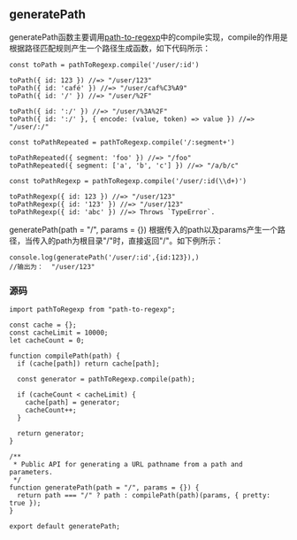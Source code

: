 ## generatePath ##

generatePath函数主要调用[path-to-regexp](https://github.com/pillarjs/path-to-regexp/blob/master/Readme.md)中的compile实现，compile的作用是根据路径匹配规则产生一个路径生成函数，如下代码所示：

	const toPath = pathToRegexp.compile('/user/:id')
	
	toPath({ id: 123 }) //=> "/user/123"
	toPath({ id: 'café' }) //=> "/user/caf%C3%A9"
	toPath({ id: '/' }) //=> "/user/%2F"
	
	toPath({ id: ':/' }) //=> "/user/%3A%2F"
	toPath({ id: ':/' }, { encode: (value, token) => value }) //=> "/user/:/"
	
	const toPathRepeated = pathToRegexp.compile('/:segment+')
	
	toPathRepeated({ segment: 'foo' }) //=> "/foo"
	toPathRepeated({ segment: ['a', 'b', 'c'] }) //=> "/a/b/c"
	
	const toPathRegexp = pathToRegexp.compile('/user/:id(\\d+)')
	
	toPathRegexp({ id: 123 }) //=> "/user/123"
	toPathRegexp({ id: '123' }) //=> "/user/123"
	toPathRegexp({ id: 'abc' }) //=> Throws `TypeError`.

generatePath(path = "/", params = {}) 根据传入的path以及params产生一个路径，当传入的path为根目录"/"时，直接返回"/"。如下例所示：

	console.log(generatePath('/user/:id',{id:123}),)	
	//输出为：  "/user/123"


### 源码 ###

	import pathToRegexp from "path-to-regexp";
	
	const cache = {};
	const cacheLimit = 10000;
	let cacheCount = 0;
	
	function compilePath(path) {
	  if (cache[path]) return cache[path];
	
	  const generator = pathToRegexp.compile(path);
	
	  if (cacheCount < cacheLimit) {
	    cache[path] = generator;
	    cacheCount++;
	  }
	
	  return generator;
	}
	
	/**
	 * Public API for generating a URL pathname from a path and parameters.
	 */
	function generatePath(path = "/", params = {}) {
	  return path === "/" ? path : compilePath(path)(params, { pretty: true });
	}
	
	export default generatePath;
